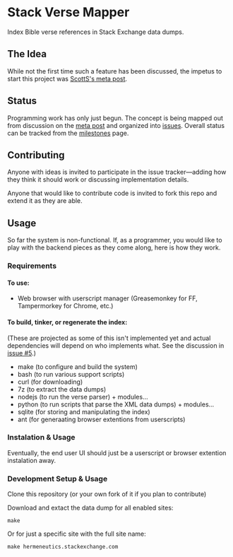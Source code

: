 # Stack Verse Mapper

Index Bible verse references in Stack Exchange data dumps.

## The Idea

While not the first time such a feature has been discussed, the impetus to
start this project was [ScottS's meta post][meta].

## Status

Programming work has only just begun. The concept is being mapped out from
discussion on the [meta post][meta] and organized into [issues][issues].
Overall status can be tracked from the [milestones][milestones] page.

## Contributing

Anyone with ideas is invited to participate in the issue tracker—adding how
they think it should work or discussing implementation details.

Anyone that would like to contribute code is invited to fork this repo and
extend it as they are able.

## Usage

So far the system is non-functional. If, as a programmer, you would like to
play with the backend pieces as they come along, here is how they work.

### Requirements

#### To use:

* Web browser with userscript manager (Greasemonkey for FF, Tampermorkey for
  Chrome, etc.)

#### To build, tinker, or regenerate the index:

(These are projected as some of this isn't implemented yet and actual
dependencies will depend on who implements what. See the discussion in
[issue #5](https://github.com/alerque/stack-verse-mapper/issues/5).)

* make (to configure and build the system)
* bash (to run various support scripts)
* curl (for downloading)
* 7z (to extract the data dumps)
* nodejs (to run the verse parser) + modules…
* python (to run scripts that parse the XML data dumps) + modules…
* sqlite (for storing and manipulating the index)
* ant (for generaating browser extentions from userscripts)

### Instalation & Usage

Eventually, the end user UI should just be a userscript or browser extention
instalation away.

### Development Setup & Usage

Clone this repository (or your own fork of it if you plan to contribute)

Download and extact the data dump for all enabled sites:

    make

Or for just a specific site with the full site name:

    make hermeneutics.stackexchange.com

 [meta]: http://meta.hermeneutics.stackexchange.com/q/3241/36
 [issues]: https://github.com/alerque/stack-verse-mapper/issues
 [milestones]: https://github.com/alerque/stack-verse-mapper/milestones
